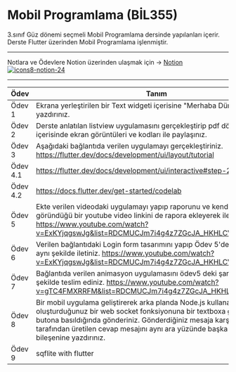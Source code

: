 
# Mobil Programlama (BİL355)
3.sınıf Güz dönemi seçmeli Mobil Programlama dersinde yapılanları içerir.
Derste Flutter üzerinden Mobil Programlama işlenmiştir. 

---
Notlara ve Ödevlere Notion üzerinden ulaşmak için -> [Notion 
![icons8-notion-24](https://user-images.githubusercontent.com/56133248/154280192-b6fcd100-33f4-4096-b760-0d76a1999e3f.png)](https://dawn-squash-710.notion.site/Mobil-Programlama-b86c381d96594cac997e583612efd6a4)

---







| Ödev  | Tanım  | Link |
| ------------ | ------------ | --------- |
| Ödev 1  | Ekrana yerleştirilen bir Text widgeti içerisine "Merhaba Dünya " yazdırınız.  | https://www.youtube.com/watch?v=idpsAplwFKk  |
| Ödev 2  | Derste anlatılan listview uygulamasını gerçekleştirip pdf dökuman içerisinde ekran görüntüleri ve kodları ile paylaşınız.  |
| Ödev 3  | Aşağıdaki bağlantıda verilen uygulamayı gerçekleştiriniz.      https://flutter.dev/docs/development/ui/layout/tutorial | https://www.youtube.com/watch?v=Wi05jHfayus    | https://www.youtube.com/watch?v=GU_C6AprVEE |
| Ödev 4.1  | https://flutter.dev/docs/development/ui/interactive#step-2  |  https://youtu.be/zFhTvRezzBU |
| Ödev 4.2  | https://docs.flutter.dev/get-started/codelab  |  https://youtu.be/BZfCIqxRbAI |
| Ödev 5  | Ekte verilen videodaki uygulamayı yapıp raporunu ve kendinizin göründüğü bir youtube video  linkini de rapora ekleyerek iletiniz. https://www.youtube.com/watch?v=ExKYjqgswJg&list=RDCMUCJm7i4g4z7ZGcJA_HKHLCVw&index=1 | https://www.youtube.com/watch?v=n1K4p_g3iiQ  |
| Ödev 6  | Verilen bağlantıdaki Login form tasarımını yapıp Ödev 5'deki şartlarla aynı şekilde iletiniz. https://www.youtube.com/watch?v=ExKYjqgswJg&list=RDCMUCJm7i4g4z7ZGcJA_HKHLCVw&index=1 | https://www.youtube.com/watch?v=n1K4p_g3iiQ  |
| Ödev 7  | Bağlantıda verilen animasyon uygulamasını ödev5 deki şartlarla aynı şekilde teslim ediniz. https://www.youtube.com/watch?v=gTC4FMXRRFM&list=RDCMUCJm7i4g4z7ZGcJA_HKHLCVw&index=4 | https://www.youtube.com/watch?v=1BO0zSS-84E  |
| Ödev 8  | Bir mobil uygulama geliştirerek arka planda Node.js kullanarak oluşturduğunuz bir web socket fonksiyonuna bir textboxa girilen değeri butona basıldığında gönderiniz. Gönderdiğiniz mesaja karşın sunucu tarafından üretilen cevap mesajını aynı ara yüzünde başka bir textbox bileşenine yazdırınız.  | https://www.youtube.com/watch?v=JBNNeqzALf0  |
| Ödev 9  | sqflite with flutter  |  |



